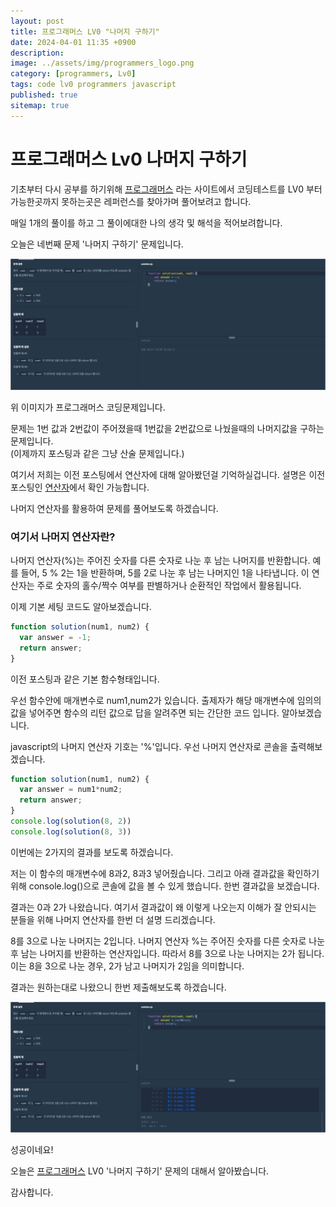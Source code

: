 ```yaml
---
layout: post
title: 프로그래머스 LV0 "나머지 구하기"
date: 2024-04-01 11:35 +0900
description: 
image: ../assets/img/programmers_logo.png
category: [programmers, Lv0]
tags: code lv0 programmers javascript
published: true
sitemap: true
---
```


# 프로그래머스 Lv0 나머지 구하기

  기초부터 다시 공부를 하기위해 [프로그래머스](https://programmers.co.kr/) 라는 사이트에서
  코딩테스트를 LV0 부터 가능한곳까지 못하는곳은 레퍼런스를 찾아가며 풀어보려고 합니다.
  
  매일 1개의 풀이를 하고 그 풀이에대한 나의 생각 및 해석을 적어보려합니다.

  오늘은 네번째 문제 '나머지 구하기' 문제입니다.

  ![프로그래머스 이미지](/assets/img/post04_01.png)

  위 이미지가 프로그래머스 코딩문제입니다.
  
  문제는 1번 값과 2번값이 주어졌을때 1번값을 2번값으로 나눴을때의 나머지값을 구하는 문제입니다.   
  (이제까지 포스팅과 같은 그냥 산술 문제입니다.)

  여기서 저희는 이전 포스팅에서 연산자에 대해 알아봤던걸 기억하실겁니다.
  설명은 이전 포스팅인 [연산자](https://spearboy.github.io/posts/programmers_3#연산자)에서 확인 가능합니다.

  나머지 연산자를 활용하여 문제를 풀어보도록 하겠습니다.

### 여기서 나머지 연산자란?
  나머지 연산자(%)는 주어진 숫자를 다른 숫자로 나눈 후 남는 나머지를 반환합니다.  예를 들어, 5 % 2는 1을 반환하며, 5를 2로 나눈 후 남는 나머지인 1을 나타냅니다.   이 연산자는 주로 숫자의 홀수/짝수 여부를 판별하거나 순환적인 작업에서 활용됩니다.

  이제 기본 세팅 코드도 알아보겠습니다.
  
```javascript
function solution(num1, num2) {
  var answer = -1;
  return answer;
}
``` 
이전 포스팅과 같은 기본 함수형태입니다.

우선 함수안에 매개변수로 num1,num2가 있습니다. 출제자가 해당 매개변수에 임의의 값을 넣어주면
함수의 리턴 값으로 답을 알려주면 되는 간단한 코드 입니다.
알아보겠습니다.

javascript의 나머지 연산자 기호는 '%'입니다.
우선 나머지 연산자로 콘솔을 출력해보겠습니다.

```javascript
function solution(num1, num2) {
  var answer = num1*num2;
  return answer;
}
console.log(solution(8, 2))
console.log(solution(8, 3))
``` 

이번에는 2가지의 결과를 보도록 하겠습니다.

저는 이 함수의 매개변수에 8과2, 8과3 넣어줬습니다. 
그리고 아래 결과값을 확인하기 위해 console.log()으로 콘솔에 값을 볼 수 있게 했습니다.
한번 결과값을 보겠습니다.

결과는 0과 2가 나왔습니다.
여기서 결과값이 왜 이렇게 나오는지 이해가 잘 안되시는 분들을 위해 나머지 연산자를 한번 더 설명 드리겠습니다.

8를 3으로 나눈 나머지는 2입니다.
나머지 연산자 %는 주어진 숫자를 다른 숫자로 나눈 후 남는 나머지를 반환하는 연산자입니다. 따라서 8를 3으로 나눈 나머지는 2가 됩니다.
이는 8을 3으로 나눈 경우, 2가 남고 나머지가 2임을 의미합니다.

결과는 원하는대로 나왔으니 한번 제출해보도록 하겠습니다.

![프로그래머스 이미지](/assets/img/post04_02.png)

성공이네요!

오늘은 [프로그래머스](https://programmers.co.kr/) LV0 '나머지 구하기' 문제의 대해서 알아봤습니다.

감사합니다.